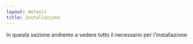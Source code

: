 ```yaml
---
layout: default
title: Installazione
---
```



In questa sezione andremo a vedere tutto il necessario per l'installazione
